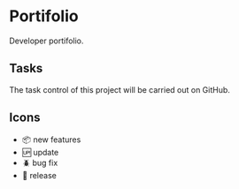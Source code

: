 # Portifolio

Developer portifolio.

## Tasks

The task control of this project will be carried out on GitHub.

## Icons

- :package: new features
- :up: update
- :beetle: bug fix
- :checkered_flag: release
